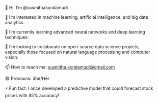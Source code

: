 👋 Hi, I’m @susmithakondamudi

👀 I’m interested in machine learning, artificial intelligence, and big data analytics.

🌱 I’m currently learning advanced neural networks and deep learning techniques.

💞️ I’m looking to collaborate on open-source data science projects, especially those focused on natural language processing and computer vision.

📫 How to reach me: susmitha.kondamudi@gmail.com

😄 Pronouns: She/Her

⚡ Fun fact: I once developed a predictive model that could forecast stock prices with 85% accuracy!


<!---
susmithakondamudi/susmithakondamudi is a ✨ special ✨ repository because its `README.md` (this file) appears on your GitHub profile.
You can click the Preview link to take a look at your changes.
--->
